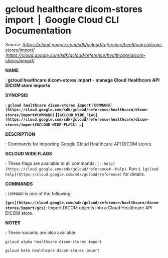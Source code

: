 # gcloud healthcare dicom-stores import  |  Google Cloud CLI Documentation

*Source: [https://cloud.google.com/sdk/gcloud/reference/healthcare/dicom-stores/import](https://cloud.google.com/sdk/gcloud/reference/healthcare/dicom-stores/import)*

**NAME**

: **gcloud healthcare dicom-stores import - manage Cloud Healthcare API DICOM store imports**

**SYNOPSIS**

: **`gcloud healthcare dicom-stores import` `[COMMAND](https://cloud.google.com/sdk/gcloud/reference/healthcare/dicom-stores/import#COMMAND)` [`[GCLOUD_WIDE_FLAG](https://cloud.google.com/sdk/gcloud/reference/healthcare/dicom-stores/import#GCLOUD-WIDE-FLAGS) …`]**

**DESCRIPTION**

: Commands for importing Google Cloud Healthcare API DICOM stores.

**GCLOUD WIDE FLAGS**

: These flags are available to all commands: `[--help](https://cloud.google.com/sdk/gcloud/reference#--help)`.
Run `$ [gcloud help](https://cloud.google.com/sdk/gcloud/reference)` for details.

**COMMANDS**

: ``COMMAND`` is one of the following:

**`[gcs](https://cloud.google.com/sdk/gcloud/reference/healthcare/dicom-stores/import/gcs)`**:
Import DICOM objects into a Cloud Healthcare API DICOM store.

**NOTES**

: These variants are also available:

```
gcloud alpha healthcare dicom-stores import
```

```
gcloud beta healthcare dicom-stores import
```
